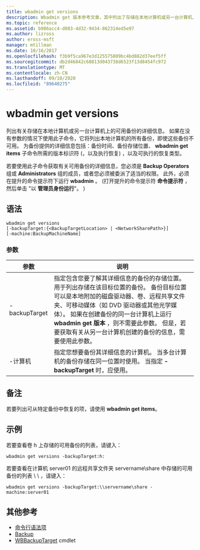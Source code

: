 ```yaml
---
title: wbadmin get versions
description: Wbadmin get 版本参考文章，其中列出了存储在本地计算机或另一台计算机上的可用备份的详细信息。
ms.topic: reference
ms.assetid: b986acc4-d083-4d32-9434-862314ed5e97
ms.author: lizross
author: eross-msft
manager: mtillman
ms.date: 10/16/2017
ms.openlocfilehash: f3b9f5ca967e3d125575809bc4bd882d37eef5ff
ms.sourcegitcommit: db2d46842c68813d043738d6523f13d8454fc972
ms.translationtype: MT
ms.contentlocale: zh-CN
ms.lasthandoff: 09/10/2020
ms.locfileid: "89640275"
---
```

# <a name="wbadmin-get-versions"></a>wbadmin get versions



列出有关存储在本地计算机或另一台计算机上的可用备份的详细信息。 如果在没有参数的情况下使用此子命令，它将列出本地计算机的所有备份，即使这些备份不可用。 为备份提供的详细信息包括：备份时间、备份存储位置、 **wbadmin get items** 子命令所需的版本标识符 (，以及执行恢复) ，以及可执行的恢复类型。

若要使用此子命令获取有关可用备份的详细信息，您必须是 **Backup Operators** 组或 **Administrators** 组的成员，或者您必须被委派了适当的权限。 此外，必须在提升的命令提示符下运行 **wbadmin** 。  (打开提升的命令提示符 **命令提示符** ，然后单击 "以 **管理员身份运行**"。 ) 

## <a name="syntax"></a>语法

```
wbadmin get versions
[-backupTarget:{<BackupTargetLocation> | <NetworkSharePath>}]
[-machine:BackupMachineName]
```

### <a name="parameters"></a>参数

|参数|说明|
|---------|-----------|
|-backupTarget|指定包含您要了解其详细信息的备份的存储位置。 用于列出存储在该目标位置的备份。 备份目标位置可以是本地附加的磁盘驱动器、卷、远程共享文件夹、可移动媒体（如 DVD 驱动器或其他光学媒体）。 如果在创建备份的同一台计算机上运行 **wbadmin get 版本** ，则不需要此参数。 但是，若要获取有关从另一台计算机创建的备份的信息，需要使用此参数。|
|-计算机|指定您想要备份其详细信息的计算机。 当多台计算机的备份存储在同一位置时使用。 当指定 **-backupTarget** 时，应使用。|

## <a name="remarks"></a>备注

若要列出可从特定备份中恢复的项，请使用 **wbadmin get items**。

## <a name="examples"></a>示例

若要查看卷 h 上存储的可用备份的列表，请键入：
```
wbadmin get versions -backupTarget:h:
```
若要查看在计算机 server01 的远程共享文件夹 servername\share 中存储的可用备份的列表 \\ \\ ，请键入：
```
wbadmin get versions -backupTarget:\\servername\share -machine:server01
```

## <a name="additional-references"></a>其他参考

- [命令行语法项](command-line-syntax-key.md)
-   [Backup](wbadmin.md)
-   [WBBackupTarget](/powershell/module/windowserverbackup/?view=winserver2012r2-ps) cmdlet
